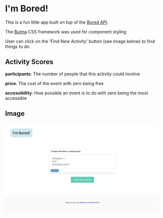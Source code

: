 # I'm Bored!

This is a fun little app built on top of the [Bored API](https://www.boredapi.com/). 

The [Bulma](https://bulma.io/) CSS framework was used for component styling

User can click on the 'Find New Activity' button (see image below) to find things to do.



## Activity Scores

**participants**: The number of people that this activity could involve

**price**: The cost of the event with zero being free

**accessibility**: How possible an event is to do with zero being the most accessible



## Image
<img src="docs/image.png" width=500>